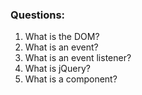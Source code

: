 ### Questions:
1. What is the DOM?
2. What is an event?
3. What is an event listener?
4. What is jQuery?
5. What is a component?